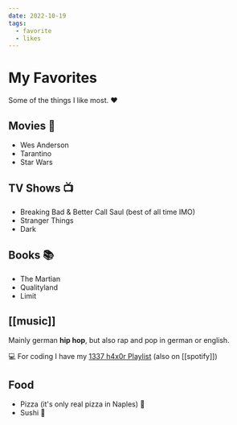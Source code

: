 ```yaml
---
date: 2022-10-19
tags:
  - favorite
  - likes
---
```


# My Favorites

Some of the things I like most. ❤️

## Movies 🎥

- Wes Anderson
- Tarantino
- Star Wars

## TV Shows 📺

- Breaking Bad & Better Call Saul (best of all time IMO)
- Stranger Things
- Dark

## Books 📚

- The Martian
- Qualityland
- Limit

## [[music]]

Mainly german **hip hop**, but also rap and pop in german or english.

💻 For coding I have my [1337 h4x0r Playlist](https://www.youtube.com/playlist?list=PLCX8_v91hH7oM7LJ7J8jjSNcf9SYGXfOt) (also on [[spotify]])

## Food
- Pizza (it's only real pizza in Naples) 🍕
- Sushi 🍣
